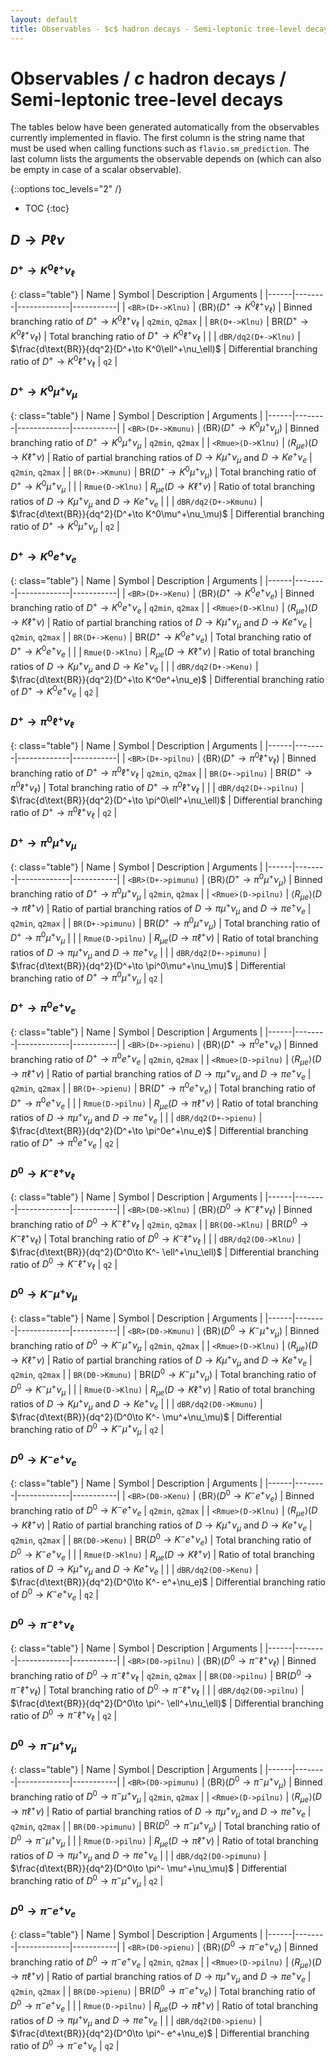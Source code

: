 ```yaml
---
layout: default
title: Observables - $c$ hadron decays - Semi-leptonic tree-level decays
---
```


# Observables / $c$ hadron decays / Semi-leptonic tree-level decays



The tables below have been generated automatically from the observables currently
implemented in flavio. The first column is the string name that must  be used
when calling functions such as `flavio.sm_prediction`. The last column lists
the arguments the observable depends on (which can also be empty in case of
a scalar observable).



{::options toc_levels="2" /}

* TOC
{:toc}

## $D\to P\ell\nu$

### $D^+\to K^0\ell^+\nu_\ell$

{: class="table"}
| Name | Symbol | Description | Arguments |
|------|--------|-------------|-----------|
| `<BR>(D+->Klnu)` | $\langle\text{BR}\rangle(D^+\to K^0\ell^+\nu_\ell)$ | Binned branching ratio of $D^+\to K^0\ell^+\nu_\ell$ | `q2min`, `q2max` |
| `BR(D+->Klnu)` | $\text{BR}(D^+\to K^0\ell^+\nu_\ell)$ | Total branching ratio of $D^+\to K^0\ell^+\nu_\ell$ |  |
| `dBR/dq2(D+->Klnu)` | $\frac{d\text{BR}}{dq^2}(D^+\to K^0\ell^+\nu_\ell)$ | Differential branching ratio of $D^+\to K^0\ell^+\nu_\ell$ | `q2` |


### $D^+\to K^0\mu^+\nu_\mu$

{: class="table"}
| Name | Symbol | Description | Arguments |
|------|--------|-------------|-----------|
| `<BR>(D+->Kmunu)` | $\langle\text{BR}\rangle(D^+\to K^0\mu^+\nu_\mu)$ | Binned branching ratio of $D^+\to K^0\mu^+\nu_\mu$ | `q2min`, `q2max` |
| `<Rmue>(D->Klnu)` | $\langle R_{\mu e} \rangle(D\to K\ell^+\nu)$ | Ratio of partial branching ratios of $D\to K\mu^+ \nu_\mu$ and $D\to Ke^+ \nu_e$ | `q2min`, `q2max` |
| `BR(D+->Kmunu)` | $\text{BR}(D^+\to K^0\mu^+\nu_\mu)$ | Total branching ratio of $D^+\to K^0\mu^+\nu_\mu$ |  |
| `Rmue(D->Klnu)` | $R_{\mu e}(D\to K\ell^+\nu)$ | Ratio of total branching ratios of $D\to K\mu^+ \nu_\mu$ and $D\to Ke^+ \nu_e$ |  |
| `dBR/dq2(D+->Kmunu)` | $\frac{d\text{BR}}{dq^2}(D^+\to K^0\mu^+\nu_\mu)$ | Differential branching ratio of $D^+\to K^0\mu^+\nu_\mu$ | `q2` |


### $D^+\to K^0e^+\nu_e$

{: class="table"}
| Name | Symbol | Description | Arguments |
|------|--------|-------------|-----------|
| `<BR>(D+->Kenu)` | $\langle\text{BR}\rangle(D^+\to K^0e^+\nu_e)$ | Binned branching ratio of $D^+\to K^0e^+\nu_e$ | `q2min`, `q2max` |
| `<Rmue>(D->Klnu)` | $\langle R_{\mu e} \rangle(D\to K\ell^+\nu)$ | Ratio of partial branching ratios of $D\to K\mu^+ \nu_\mu$ and $D\to Ke^+ \nu_e$ | `q2min`, `q2max` |
| `BR(D+->Kenu)` | $\text{BR}(D^+\to K^0e^+\nu_e)$ | Total branching ratio of $D^+\to K^0e^+\nu_e$ |  |
| `Rmue(D->Klnu)` | $R_{\mu e}(D\to K\ell^+\nu)$ | Ratio of total branching ratios of $D\to K\mu^+ \nu_\mu$ and $D\to Ke^+ \nu_e$ |  |
| `dBR/dq2(D+->Kenu)` | $\frac{d\text{BR}}{dq^2}(D^+\to K^0e^+\nu_e)$ | Differential branching ratio of $D^+\to K^0e^+\nu_e$ | `q2` |


### $D^+\to \pi^0\ell^+\nu_\ell$

{: class="table"}
| Name | Symbol | Description | Arguments |
|------|--------|-------------|-----------|
| `<BR>(D+->pilnu)` | $\langle\text{BR}\rangle(D^+\to \pi^0\ell^+\nu_\ell)$ | Binned branching ratio of $D^+\to \pi^0\ell^+\nu_\ell$ | `q2min`, `q2max` |
| `BR(D+->pilnu)` | $\text{BR}(D^+\to \pi^0\ell^+\nu_\ell)$ | Total branching ratio of $D^+\to \pi^0\ell^+\nu_\ell$ |  |
| `dBR/dq2(D+->pilnu)` | $\frac{d\text{BR}}{dq^2}(D^+\to \pi^0\ell^+\nu_\ell)$ | Differential branching ratio of $D^+\to \pi^0\ell^+\nu_\ell$ | `q2` |


### $D^+\to \pi^0\mu^+\nu_\mu$

{: class="table"}
| Name | Symbol | Description | Arguments |
|------|--------|-------------|-----------|
| `<BR>(D+->pimunu)` | $\langle\text{BR}\rangle(D^+\to \pi^0\mu^+\nu_\mu)$ | Binned branching ratio of $D^+\to \pi^0\mu^+\nu_\mu$ | `q2min`, `q2max` |
| `<Rmue>(D->pilnu)` | $\langle R_{\mu e} \rangle(D\to \pi \ell^+\nu)$ | Ratio of partial branching ratios of $D\to \pi \mu^+ \nu_\mu$ and $D\to \pi e^+ \nu_e$ | `q2min`, `q2max` |
| `BR(D+->pimunu)` | $\text{BR}(D^+\to \pi^0\mu^+\nu_\mu)$ | Total branching ratio of $D^+\to \pi^0\mu^+\nu_\mu$ |  |
| `Rmue(D->pilnu)` | $R_{\mu e}(D\to \pi \ell^+\nu)$ | Ratio of total branching ratios of $D\to \pi \mu^+ \nu_\mu$ and $D\to \pi e^+ \nu_e$ |  |
| `dBR/dq2(D+->pimunu)` | $\frac{d\text{BR}}{dq^2}(D^+\to \pi^0\mu^+\nu_\mu)$ | Differential branching ratio of $D^+\to \pi^0\mu^+\nu_\mu$ | `q2` |


### $D^+\to \pi^0e^+\nu_e$

{: class="table"}
| Name | Symbol | Description | Arguments |
|------|--------|-------------|-----------|
| `<BR>(D+->pienu)` | $\langle\text{BR}\rangle(D^+\to \pi^0e^+\nu_e)$ | Binned branching ratio of $D^+\to \pi^0e^+\nu_e$ | `q2min`, `q2max` |
| `<Rmue>(D->pilnu)` | $\langle R_{\mu e} \rangle(D\to \pi \ell^+\nu)$ | Ratio of partial branching ratios of $D\to \pi \mu^+ \nu_\mu$ and $D\to \pi e^+ \nu_e$ | `q2min`, `q2max` |
| `BR(D+->pienu)` | $\text{BR}(D^+\to \pi^0e^+\nu_e)$ | Total branching ratio of $D^+\to \pi^0e^+\nu_e$ |  |
| `Rmue(D->pilnu)` | $R_{\mu e}(D\to \pi \ell^+\nu)$ | Ratio of total branching ratios of $D\to \pi \mu^+ \nu_\mu$ and $D\to \pi e^+ \nu_e$ |  |
| `dBR/dq2(D+->pienu)` | $\frac{d\text{BR}}{dq^2}(D^+\to \pi^0e^+\nu_e)$ | Differential branching ratio of $D^+\to \pi^0e^+\nu_e$ | `q2` |


### $D^0\to K^- \ell^+\nu_\ell$

{: class="table"}
| Name | Symbol | Description | Arguments |
|------|--------|-------------|-----------|
| `<BR>(D0->Klnu)` | $\langle\text{BR}\rangle(D^0\to K^- \ell^+\nu_\ell)$ | Binned branching ratio of $D^0\to K^- \ell^+\nu_\ell$ | `q2min`, `q2max` |
| `BR(D0->Klnu)` | $\text{BR}(D^0\to K^- \ell^+\nu_\ell)$ | Total branching ratio of $D^0\to K^- \ell^+\nu_\ell$ |  |
| `dBR/dq2(D0->Klnu)` | $\frac{d\text{BR}}{dq^2}(D^0\to K^- \ell^+\nu_\ell)$ | Differential branching ratio of $D^0\to K^- \ell^+\nu_\ell$ | `q2` |


### $D^0\to K^- \mu^+\nu_\mu$

{: class="table"}
| Name | Symbol | Description | Arguments |
|------|--------|-------------|-----------|
| `<BR>(D0->Kmunu)` | $\langle\text{BR}\rangle(D^0\to K^- \mu^+\nu_\mu)$ | Binned branching ratio of $D^0\to K^- \mu^+\nu_\mu$ | `q2min`, `q2max` |
| `<Rmue>(D->Klnu)` | $\langle R_{\mu e} \rangle(D\to K\ell^+\nu)$ | Ratio of partial branching ratios of $D\to K\mu^+ \nu_\mu$ and $D\to Ke^+ \nu_e$ | `q2min`, `q2max` |
| `BR(D0->Kmunu)` | $\text{BR}(D^0\to K^- \mu^+\nu_\mu)$ | Total branching ratio of $D^0\to K^- \mu^+\nu_\mu$ |  |
| `Rmue(D->Klnu)` | $R_{\mu e}(D\to K\ell^+\nu)$ | Ratio of total branching ratios of $D\to K\mu^+ \nu_\mu$ and $D\to Ke^+ \nu_e$ |  |
| `dBR/dq2(D0->Kmunu)` | $\frac{d\text{BR}}{dq^2}(D^0\to K^- \mu^+\nu_\mu)$ | Differential branching ratio of $D^0\to K^- \mu^+\nu_\mu$ | `q2` |


### $D^0\to K^- e^+\nu_e$

{: class="table"}
| Name | Symbol | Description | Arguments |
|------|--------|-------------|-----------|
| `<BR>(D0->Kenu)` | $\langle\text{BR}\rangle(D^0\to K^- e^+\nu_e)$ | Binned branching ratio of $D^0\to K^- e^+\nu_e$ | `q2min`, `q2max` |
| `<Rmue>(D->Klnu)` | $\langle R_{\mu e} \rangle(D\to K\ell^+\nu)$ | Ratio of partial branching ratios of $D\to K\mu^+ \nu_\mu$ and $D\to Ke^+ \nu_e$ | `q2min`, `q2max` |
| `BR(D0->Kenu)` | $\text{BR}(D^0\to K^- e^+\nu_e)$ | Total branching ratio of $D^0\to K^- e^+\nu_e$ |  |
| `Rmue(D->Klnu)` | $R_{\mu e}(D\to K\ell^+\nu)$ | Ratio of total branching ratios of $D\to K\mu^+ \nu_\mu$ and $D\to Ke^+ \nu_e$ |  |
| `dBR/dq2(D0->Kenu)` | $\frac{d\text{BR}}{dq^2}(D^0\to K^- e^+\nu_e)$ | Differential branching ratio of $D^0\to K^- e^+\nu_e$ | `q2` |


### $D^0\to \pi^- \ell^+\nu_\ell$

{: class="table"}
| Name | Symbol | Description | Arguments |
|------|--------|-------------|-----------|
| `<BR>(D0->pilnu)` | $\langle\text{BR}\rangle(D^0\to \pi^- \ell^+\nu_\ell)$ | Binned branching ratio of $D^0\to \pi^- \ell^+\nu_\ell$ | `q2min`, `q2max` |
| `BR(D0->pilnu)` | $\text{BR}(D^0\to \pi^- \ell^+\nu_\ell)$ | Total branching ratio of $D^0\to \pi^- \ell^+\nu_\ell$ |  |
| `dBR/dq2(D0->pilnu)` | $\frac{d\text{BR}}{dq^2}(D^0\to \pi^- \ell^+\nu_\ell)$ | Differential branching ratio of $D^0\to \pi^- \ell^+\nu_\ell$ | `q2` |


### $D^0\to \pi^- \mu^+\nu_\mu$

{: class="table"}
| Name | Symbol | Description | Arguments |
|------|--------|-------------|-----------|
| `<BR>(D0->pimunu)` | $\langle\text{BR}\rangle(D^0\to \pi^- \mu^+\nu_\mu)$ | Binned branching ratio of $D^0\to \pi^- \mu^+\nu_\mu$ | `q2min`, `q2max` |
| `<Rmue>(D->pilnu)` | $\langle R_{\mu e} \rangle(D\to \pi \ell^+\nu)$ | Ratio of partial branching ratios of $D\to \pi \mu^+ \nu_\mu$ and $D\to \pi e^+ \nu_e$ | `q2min`, `q2max` |
| `BR(D0->pimunu)` | $\text{BR}(D^0\to \pi^- \mu^+\nu_\mu)$ | Total branching ratio of $D^0\to \pi^- \mu^+\nu_\mu$ |  |
| `Rmue(D->pilnu)` | $R_{\mu e}(D\to \pi \ell^+\nu)$ | Ratio of total branching ratios of $D\to \pi \mu^+ \nu_\mu$ and $D\to \pi e^+ \nu_e$ |  |
| `dBR/dq2(D0->pimunu)` | $\frac{d\text{BR}}{dq^2}(D^0\to \pi^- \mu^+\nu_\mu)$ | Differential branching ratio of $D^0\to \pi^- \mu^+\nu_\mu$ | `q2` |


### $D^0\to \pi^- e^+\nu_e$

{: class="table"}
| Name | Symbol | Description | Arguments |
|------|--------|-------------|-----------|
| `<BR>(D0->pienu)` | $\langle\text{BR}\rangle(D^0\to \pi^- e^+\nu_e)$ | Binned branching ratio of $D^0\to \pi^- e^+\nu_e$ | `q2min`, `q2max` |
| `<Rmue>(D->pilnu)` | $\langle R_{\mu e} \rangle(D\to \pi \ell^+\nu)$ | Ratio of partial branching ratios of $D\to \pi \mu^+ \nu_\mu$ and $D\to \pi e^+ \nu_e$ | `q2min`, `q2max` |
| `BR(D0->pienu)` | $\text{BR}(D^0\to \pi^- e^+\nu_e)$ | Total branching ratio of $D^0\to \pi^- e^+\nu_e$ |  |
| `Rmue(D->pilnu)` | $R_{\mu e}(D\to \pi \ell^+\nu)$ | Ratio of total branching ratios of $D\to \pi \mu^+ \nu_\mu$ and $D\to \pi e^+ \nu_e$ |  |
| `dBR/dq2(D0->pienu)` | $\frac{d\text{BR}}{dq^2}(D^0\to \pi^- e^+\nu_e)$ | Differential branching ratio of $D^0\to \pi^- e^+\nu_e$ | `q2` |


